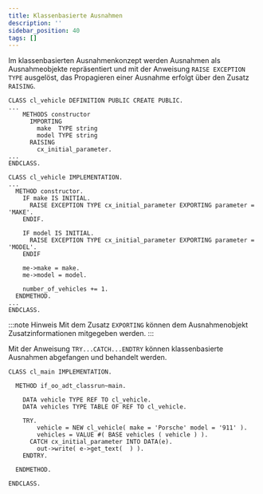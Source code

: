 ```yaml
---
title: Klassenbasierte Ausnahmen
description: ''
sidebar_position: 40
tags: []
---
```


Im klassenbasierten Ausnahmenkonzept werden Ausnahmen als Ausnahmeobjekte repräsentiert und mit der Anweisung `RAISE EXCEPTION TYPE` ausgelöst, das Propagieren einer Ausnahme erfolgt über den Zusatz `RAISING`.

```abap title="cl_vehicle" showLineNumbers
CLASS cl_vehicle DEFINITION PUBLIC CREATE PUBLIC.
...
    METHODS constructor
      IMPORTING
        make  TYPE string
        model TYPE string
      RAISING
        cx_initial_parameter.
...
ENDCLASS.
 
CLASS cl_vehicle IMPLEMENTATION.
...
  METHOD constructor.
    IF make IS INITIAL.
      RAISE EXCEPTION TYPE cx_initial_parameter EXPORTING parameter = 'MAKE'.
    ENDIF.

    IF model IS INITIAL.
      RAISE EXCEPTION TYPE cx_initial_parameter EXPORTING parameter = 'MODEL'.
    ENDIF
	
    me->make = make.
    me->model = model.

    number_of_vehicles += 1.
  ENDMETHOD.
...
ENDCLASS.
```

:::note Hinweis
Mit dem Zusatz `EXPORTING` können dem Ausnahmenobjekt Zusatzinformationen mitgegeben werden.
:::

Mit der Anweisung `TRY...CATCH...ENDTRY` können klassenbasierte Ausnahmen abgefangen und behandelt werden.

```abap title="cl_vehicle" showLineNumbers
CLASS cl_main IMPLEMENTATION.
 
  METHOD if_oo_adt_classrun~main.

    DATA vehicle TYPE REF TO cl_vehicle.
    DATA vehicles TYPE TABLE OF REF TO cl_vehicle.
 
    TRY.
        vehicle = NEW cl_vehicle( make = 'Porsche' model = '911' ).
        vehicles = VALUE #( BASE vehicles ( vehicle ) ).
      CATCH cx_initial_parameter INTO DATA(e).
        out->write( e->get_text(  ) ).
    ENDTRY.

  ENDMETHOD.
 
ENDCLASS.
```

